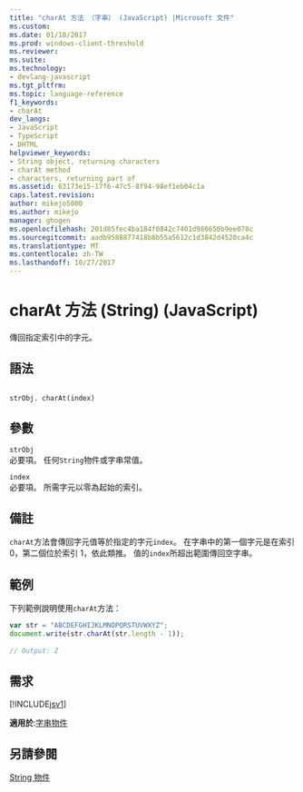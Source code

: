 ```yaml
---
title: "charAt 方法 （字串） (JavaScript) |Microsoft 文件"
ms.custom: 
ms.date: 01/18/2017
ms.prod: windows-client-threshold
ms.reviewer: 
ms.suite: 
ms.technology:
- devlang-javascript
ms.tgt_pltfrm: 
ms.topic: language-reference
f1_keywords:
- charAt
dev_langs:
- JavaScript
- TypeScript
- DHTML
helpviewer_keywords:
- String object, returning characters
- charAt method
- characters, returning part of
ms.assetid: 63173e15-17f6-47c5-8f94-98ef1eb04c1a
caps.latest.revision: 
author: mikejo5000
ms.author: mikejo
manager: ghogen
ms.openlocfilehash: 201d85fec4ba184f0842c7401d986650b9ee078c
ms.sourcegitcommit: aadb9588877418b8b55a5612c1d3842d4520ca4c
ms.translationtype: MT
ms.contentlocale: zh-TW
ms.lasthandoff: 10/27/2017
---
```

# <a name="charat-method-string-javascript"></a>charAt 方法 (String) (JavaScript)
傳回指定索引中的字元。  
  
## <a name="syntax"></a>語法  
  
```  
  
strObj. charAt(index)  
```  
  
## <a name="parameters"></a>參數  
 `strObj`  
 必要項。 任何`String`物件或字串常值。  
  
 `index`  
 必要項。 所需字元以零為起始的索引。  
  
## <a name="remarks"></a>備註  
 `charAt`方法會傳回字元值等於指定的字元`index`。 在字串中的第一個字元是在索引 0，第二個位於索引 1，依此類推。 值的`index`所超出範圍傳回空字串。  
  
## <a name="example"></a>範例  
 下列範例說明使用`charAt`方法：  
  
```JavaScript  
var str = "ABCDEFGHIJKLMNOPQRSTUVWXYZ";  
document.write(str.charAt(str.length - 1));  
  
// Output: Z  
```  
  
## <a name="requirements"></a>需求  
 [!INCLUDE[jsv1](../../javascript/misc/includes/jsv1-md.md)]  
  
 **適用於**:[字串物件](../../javascript/reference/string-object-javascript.md)  
  
## <a name="see-also"></a>另請參閱  
 [String 物件](../../javascript/reference/string-object-javascript.md)